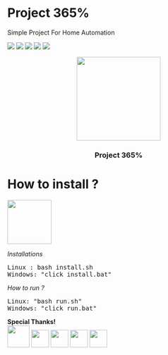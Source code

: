 # Project 365%
<p>Simple Project For Home Automation</p>

![](https://img.shields.io/badge/react-native-blue)
![](https://img.shields.io/badge/nodejs-14.6.1-lime) 
![](https://img.shields.io/badge/expo-4.5.2-white)
![](https://img.shields.io/badge/mongo-4.0.19-green)
![](https://img.shields.io/badge/expressjs-4.17.1-white)


<div align='center'>
<img src="https://i.ibb.co/28BfB88/icon.png"  width='190' />
<h3>Project 365%</h3>
</div>

# How to install ?
<img src="https://media.giphy.com/media/kQOxxwjjuTB7O/giphy.gif" width="100" />

<i>Installations</i>
<pre>
Linux : bash install.sh
Windows: "click install.bat"
</pre>

<i>How to run ?</i>
<pre>
Linux: "bash run.sh"
Windows: "click run.bat"
</pre>



<div>
<b>Special Thanks!</b><br>
<img src="https://upload.wikimedia.org/wikipedia/commons/e/ef/Stack_Overflow_icon.svg" width="50" /> 
  <img src="https://image.flaticon.com/icons/png/512/2702/2702602.png"  width="40" /> 
  <img src="https://upload.wikimedia.org/wikipedia/commons/d/db/Npm-logo.svg" bottom=15 width="40"  />
  <img src="https://image.flaticon.com/icons/png/512/4478/4478878.png" bottom=15 width="40"  />
  <img src="https://undraw.co/favicon.ico" bottom=15 width="40"  />
</div>
